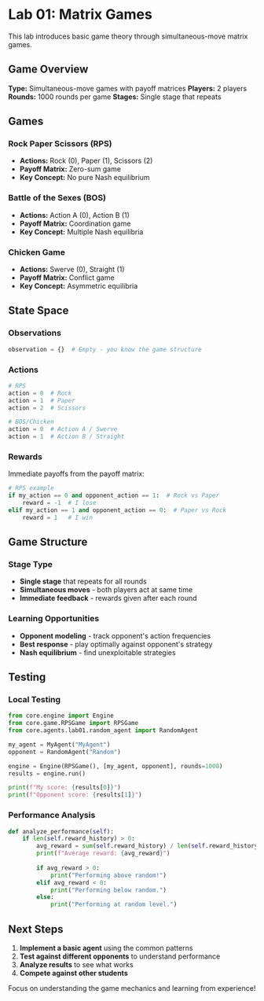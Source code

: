 # Lab 01: Matrix Games

This lab introduces basic game theory through simultaneous-move matrix games.

## Game Overview

**Type:** Simultaneous-move games with payoff matrices
**Players:** 2 players
**Rounds:** 1000 rounds per game
**Stages:** Single stage that repeats

## Games

### Rock Paper Scissors (RPS)
- **Actions:** Rock (0), Paper (1), Scissors (2)
- **Payoff Matrix:** Zero-sum game
- **Key Concept:** No pure Nash equilibrium

### Battle of the Sexes (BOS)
- **Actions:** Action A (0), Action B (1)
- **Payoff Matrix:** Coordination game
- **Key Concept:** Multiple Nash equilibria

### Chicken Game
- **Actions:** Swerve (0), Straight (1)
- **Payoff Matrix:** Conflict game
- **Key Concept:** Asymmetric equilibria

## State Space

### Observations
```python
observation = {}  # Empty - you know the game structure
```

### Actions
```python
# RPS
action = 0  # Rock
action = 1  # Paper
action = 2  # Scissors

# BOS/Chicken
action = 0  # Action A / Swerve
action = 1  # Action B / Straight
```

### Rewards
Immediate payoffs from the payoff matrix:
```python
# RPS example
if my_action == 0 and opponent_action == 1:  # Rock vs Paper
    reward = -1  # I lose
elif my_action == 1 and opponent_action == 0:  # Paper vs Rock
    reward = 1   # I win
```

## Game Structure

### Stage Type
- **Single stage** that repeats for all rounds
- **Simultaneous moves** - both players act at same time
- **Immediate feedback** - rewards given after each round

### Learning Opportunities
- **Opponent modeling** - track opponent's action frequencies
- **Best response** - play optimally against opponent's strategy
- **Nash equilibrium** - find unexploitable strategies

## Testing

### Local Testing
```python
from core.engine import Engine
from core.game.RPSGame import RPSGame
from core.agents.lab01.random_agent import RandomAgent

my_agent = MyAgent("MyAgent")
opponent = RandomAgent("Random")

engine = Engine(RPSGame(), [my_agent, opponent], rounds=1000)
results = engine.run()

print(f"My score: {results[0]}")
print(f"Opponent score: {results[1]}")
```

### Performance Analysis
```python
def analyze_performance(self):
    if len(self.reward_history) > 0:
        avg_reward = sum(self.reward_history) / len(self.reward_history)
        print(f"Average reward: {avg_reward}")
        
        if avg_reward > 0:
            print("Performing above random!")
        elif avg_reward < 0:
            print("Performing below random.")
        else:
            print("Performing at random level.")
```

## Next Steps

1. **Implement a basic agent** using the common patterns
2. **Test against different opponents** to understand performance
3. **Analyze results** to see what works
4. **Compete against other students**

Focus on understanding the game mechanics and learning from experience! 